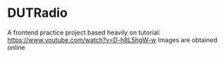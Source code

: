 # DUTRadio
A frontend practice project
based heavily on tutorial: https://www.youtube.com/watch?v=D-h8L5hgW-w
Images are obtained online

